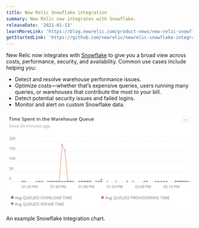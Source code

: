 ```yaml
---
title: New Relic Snowflake integration
summary: New Relic now integrates with Snowflake.
releaseDate: '2021-01-13'
learnMoreLink: 'https://blog.newrelic.com/product-news/new-relic-snowflake-integration/'
getStartedLink: 'https://github.com/newrelic/newrelic-snowflake-integration'
---
```


New Relic now integrates with [Snowflake](https://github.com/newrelic/newrelic-snowflake-integration) to give you a broad view across costs, performance, security, and availability. Common use cases include helping you:

* Detect and resolve warehouse performance issues.
* Optimize costs—whether that’s expensive queries, users running many queries, or warehouses that contribute the most to your bill.
* Detect potential security issues and failed logins.
* Monitor and alert on custom Snowflake data.

![screenshot_snowflake_integration_chart.png](./images/screenshot_snowflake_integration_chart.webp "screenshot_snowflake_integration_chart.webp")

An example Snowflake integration chart.
